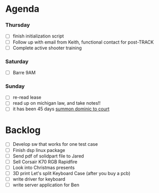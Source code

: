 # Agenda

### Thursday
* [ ] finish initialization script
* [ ] Follow up with email from Keith, functional contact for post-TRACK
* [ ] Complete active shooter training

### Saturday
* [ ] Barre 9AM

### Sunday
* [ ] re-read lease
* [ ] read up on michigan law, and take notes!!
* [ ] it has been 45 days [summon dominic to court](https://michiganlegalhelp.org/self-help-tools/money-and-debt/do-it-yourself-small-claims-suit)

# Backlog
* [ ] Develop sw that works for one test case
* [ ] Finish dsp linux package
* [ ] Send pdf of solidpart file to Jared
* [ ] Sell Corsair K70 RGB Rapidfire
* [ ] Look into Christmas presents
* [ ] 3D print Let's split Keyboard Case (after you buy a pcb)
* [ ] write driver for keyboard
* [ ] write server application for Ben
